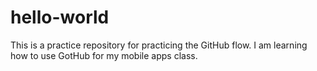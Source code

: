 # hello-world
This is a practice repository for practicing the GitHub flow.
I am learning how to use GotHub for my mobile apps class.
